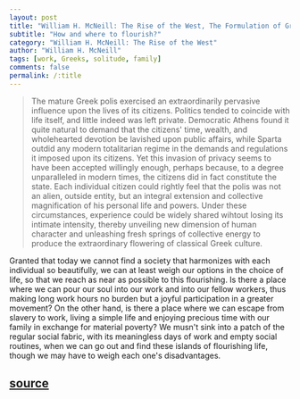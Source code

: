```yaml
---
layout: post
title: "William H. McNeill: The Rise of the West, The Formulation of Greek Civilization"
subtitle: "How and where to flourish?"
category: "William H. McNeill: The Rise of the West"
author: "William H. McNeill"
tags: [work, Greeks, solitude, family]
comments: false
permalink: /:title
---
```


> The mature Greek polis exercised an extraordinarily pervasive influence upon the lives of its citizens. Politics tended to coincide with life itself, and little indeed was left private. Democratic Athens found it quite natural to demand that the citizens' time, wealth, and wholehearted devotion be lavished upon public affairs, while Sparta outdid any modern totalitarian regime in the demands and regulations it imposed upon its citizens. Yet this invasion of privacy seems to have been accepted willingly enough, perhaps because, to a degree unparalleled in modern times, the citizens did in fact constitute the state. Each individual citizen could rightly feel that the polis was not an alien, outside entity, but an integral extension and collective magnification of his personal life and powers. Under these circumstances, experience could be widely shared wihtout losing its intimate intensity, thereby unveiling new dimension of human character and unleashing fresh springs of collective energy to produce the extraordinary flowering of classical Greek culture.

Granted that today we cannot find a society that harmonizes with each individual so beautifully, we can at least weigh our options in the choice of life, so that we reach as near as possible to this flourishing. Is there a place where we can pour our soul into our work and into our fellow workers, thus making long work hours no burden but a joyful participation in a greater movement? On the other hand, is there a place where we can escape from slavery to work, living a simple life and enjoying precious time with our family in exchange for material poverty? We musn't sink into a patch of the regular social fabric, with its meaningless days of work and empty social routines, when we can go out and find these islands of flourishing life, though we may have to weigh each one's disadvantages.

<h2 class="post-source"><a href="https://books.google.com/books?id=_RsPrzrsAvoC&pg=PA205"><i class="fas fa-book" aria-hidden="true"></i> source</a></h2>